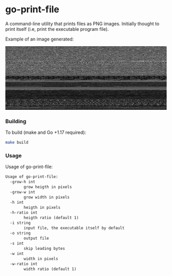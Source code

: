 # go-print-file

A command-line utility that prints files as PNG images. Initially thought to
print itself (i.e, print the executable program file).

Example of an image generated:

![generated image](docs/image.png)

### Building

To build (make and Go +1.17 required):

```bash
make build
```

### Usage

Usage of go-print-file:

```
Usage of go-print-file:
  -grow-h int
    	grow heigth in pixels
  -grow-w int
    	grow width in pixels
  -h int
    	heigth in pixels
  -h-ratio int
    	heigth ratio (default 1)
  -i string
    	input file, the executable itself by default
  -o string
    	output file
  -s int
    	skip leading bytes
  -w int
    	width in pixels
  -w-ratio int
    	width ratio (default 1)
```
